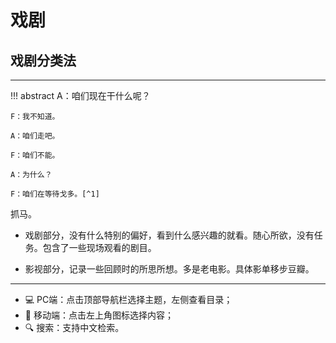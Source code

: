 # 戏剧


## 戏剧分类法
-------

!!! abstract 
    A：咱们现在干什么呢？ 

    F：我不知道。 

    A：咱们走吧。 

    F：咱们不能。 

    A：为什么？ 

    F：咱们在等待戈多。[^1]


抓马。


- 戏剧部分，没有什么特别的偏好，看到什么感兴趣的就看。随心所欲，没有任务。包含了一些现场观看的剧目。

- 影视部分，记录一些回顾时的所思所想。多是老电影。具体影单移步豆瓣。


-----

- 💻 PC端：点击顶部导航栏选择主题，左侧查看目录；
- 📱 移动端：点击左上角图标选择内容；
- 🔍 搜索：支持中文检索。

[^1]: 出自塞缪尔·贝克特戏剧《等待戈多》